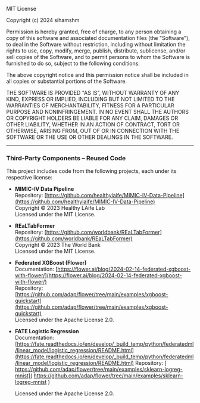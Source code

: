 MIT License

Copyright (c) 2024 sihamshm

Permission is hereby granted, free of charge, to any person obtaining a copy of this software and associated documentation files (the "Software"), to deal in the Software without restriction, including without limitation the rights to use, copy, modify, merge, publish, distribute, sublicense, and/or sell copies of the Software, and to permit persons to whom the Software is furnished to do so, subject to the following conditions:

The above copyright notice and this permission notice shall be included in all copies or substantial portions of the Software.

THE SOFTWARE IS PROVIDED "AS IS", WITHOUT WARRANTY OF ANY KIND, EXPRESS OR IMPLIED, INCLUDING BUT NOT LIMITED TO THE WARRANTIES OF MERCHANTABILITY, FITNESS FOR A PARTICULAR PURPOSE AND NONINFRINGEMENT. IN NO EVENT SHALL THE AUTHORS OR COPYRIGHT HOLDERS BE LIABLE FOR ANY CLAIM, DAMAGES OR OTHER LIABILITY, WHETHER IN AN ACTION OF CONTRACT, TORT OR OTHERWISE, ARISING FROM, OUT OF OR IN CONNECTION WITH THE SOFTWARE OR THE USE OR OTHER DEALINGS IN THE SOFTWARE.

---
### Third-Party Components – Reused Code

This project includes code from the following projects, each under its respective license:

- **MIMIC-IV Data Pipeline**  
  Repository: [https://github.com/healthylaife/MIMIC-IV-Data-Pipeline](https://github.com/healthylaife/MIMIC-IV-Data-Pipeline)  
  Copyright © 2023 Healthy LAife Lab  
  Licensed under the MIT License.

- **REaLTabFormer**  
  Repository: [https://github.com/worldbank/REaLTabFormer](https://github.com/worldbank/REaLTabFormer)  
  Copyright © 2023 The World Bank  
  Licensed under the MIT License.

- **Federated XGBoost (Flower)**  
  Documentation: [https://flower.ai/blog/2024-02-14-federated-xgboost-with-flower/](https://flower.ai/blog/2024-02-14-federated-xgboost-with-flower/)  
  Repository: [https://github.com/adap/flower/tree/main/examples/xgboost-quickstart](https://github.com/adap/flower/tree/main/examples/xgboost-quickstart)  
  Licensed under the Apache License 2.0.

- **FATE Logistic Regression**  
  Documentation: [https://fate.readthedocs.io/en/develop/_build_temp/python/federatedml/linear_model/logistic_regression/README.html](https://fate.readthedocs.io/en/develop/_build_temp/python/federatedml/linear_model/logistic_regression/README.html)
  Repository: [  https://github.com/adap/flower/tree/main/examples/sklearn-logreg-mnist](  https://github.com/adap/flower/tree/main/examples/sklearn-logreg-mnist
)  

  Licensed under the Apache License 2.0.


